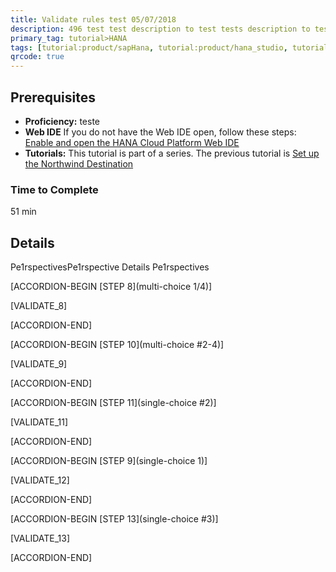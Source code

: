 ```yaml
---
title: Validate rules test 05/07/2018  
description: 496 test test description to test tests description to test tests description to test 8tests descriptest description to test tests description to test tests description to test 8tests descripdescription to test tests description to test tests description to test 8tests description to test tests description to test tests lorem
primary_tag: tutorial>HANA
tags: [tutorial:product/sapHana, tutorial:product/hana_studio, tutorial:experioence/Advanced]
qrcode: true
---
```


## Prerequisites  
 - **Proficiency:** teste 
 - **Web IDE** If you do not have the Web IDE open, follow these steps: [Enable and open the HANA Cloud Platform Web IDE](https://go.sap.com/developer/tutorials/sapui5-webide-open-webide.html)
 - **Tutorials:** This tutorial is part of a series. The previous tutorial is [Set up the Northwind Destination](https://go.sap.com/developer/tutorials/hcp-create-destination.html)

### Time to Complete
51 min

## Details
Pe1rspectivesPe1rspective Details
Pe1rspectives


[ACCORDION-BEGIN [STEP 8](multi-choice 1/4)] 
  
 [VALIDATE_8] 
 
[ACCORDION-END]




[ACCORDION-BEGIN [STEP 10](multi-choice #2-4)] 
  
 [VALIDATE_9] 
 
[ACCORDION-END]


[ACCORDION-BEGIN [STEP 11](single-choice #2)] 
  
 [VALIDATE_11] 
 
[ACCORDION-END]


[ACCORDION-BEGIN [STEP 9](single-choice 1)] 
  
 [VALIDATE_12] 
 
[ACCORDION-END]


[ACCORDION-BEGIN [STEP 13](single-choice #3)] 
  
 [VALIDATE_13] 
 
[ACCORDION-END]

